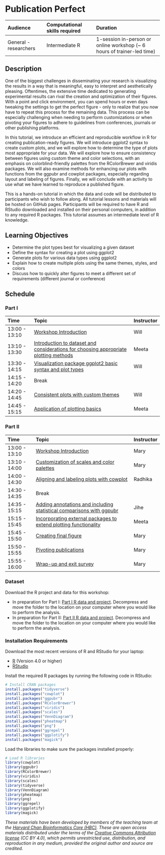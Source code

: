 # Publication Perfect

| Audience | Computational skills required | Duration |
:----------|:-------------|:----------|
| General - researchers | Intermediate R | 1-session in-person or online workshop (~ 6 hours of trainer-led time)|

## Description

One of the biggest challenges in disseminating your research is visualizing the results in a way that is meaningful, easy to interpret and aesthetically pleasing. Oftentimes, the extensive time dedicated to generating experimental results can rival the creation and optimization of their figures. With a point and click environment, you can spend hours or even days tweaking the settings to get the perfect figure - only to realize that you now have to repeat this process for the remaining data. This process can be especially challenging when needing to perform customizations or when pivoting your figures to adhere to guidelines from conferences, journals or other publishing platforms.

In this tutorial, we introduce an efficient and reproducible workflow in R for creating publication-ready figures. We will introduce ggplot2 syntax to create custom plots, and we will explore how to determine the type of plots most appropriate for your data. We will explore how to ensure consistency between figures using custom theme and color selections, with an emphasis on colorblind-friendly palettes from the RColorBrewer and viridis packages. We will also examine methods for enhancing our plots with functions from the ggpubr and cowplot packages, especially regarding layout and labeling of figures. Finally, we will conclude with an activity to use what we have learned to reproduce a published figure.

This is a hands-on tutorial in which the data and code will be distributed to participants who wish to follow along. All tutorial lessons and materials will be hosted on GitHub pages. Participants will be required to have R and RStudio downloaded and installed on their personal computers, in addition to any required R packages. This tutorial assumes an intermediate level of R knowledge.

## Learning Objectives

* Determine the plot types best for visualizing a given dataset
* Define the syntax for creating a plot using ggplot2
* Generate plots for various data types using ggplot2
* Explain how to create multiple plots using the same themes, styles, and colors
* Discuss how to quickly alter figures to meet a different set of requirements (different journal or conference)

## Schedule

### Part I

| Time | Topic | Instructor |
:-----------------------|:-------------|:----------|
| 13:00 - 13:10	| [Workshop Introduction](https://github.com/hbctraining/Training-modules/blob/master/Intro_current_topics_online_2022.pdf) | Will |
| 13:10 - 13:30	| [Introduction to dataset and considerations for choosing appropriate plotting methods](https://hbctraining.github.io/publication_perfect/lessons/01_intro_to_dataset.html) | Meeta |
| 13:30 - 14:15 | [Visualization package ggplot2 basic syntax and plot types](https://hbctraining.github.io/publication_perfect/lessons/02_ggplot2_syntax.html) | Will |
| 14:15 - 14:20	| Break | |
| 14:20 - 14:45	| [Consistent plots with custom themes](https://hbctraining.github.io/publication_perfect/lessons/03_custom_themes.html) | Will |
| 14:45 - 15:15	| [Application of plotting basics](https://hbctraining.github.io/publication_perfect/lessons/04_boxplot_application_of_basic_plotting.html) | Meeta |

### Part II

| Time | Topic | Instructor |
:-----------------------|:-------------|:----------|
| 13:00 - 13:10	| [Workshop Introduction](https://github.com/hbctraining/Training-modules/raw/master/Intro_current_topics_online_2021.pdf) | Mary |
| 13:10 - 14:00	| [Customization of scales and color palettes](https://hbctraining.github.io/publication_perfect/lessons/05_custom_plot_scales_colors.html) | Mary |
| 14:00 - 14:30	| [Aligning and labeling plots with cowplot](https://hbctraining.github.io/publication_perfect/lessons/06_aligning_plots_using_cowplot.html) | Radhika |
| 14:30 - 14:35	| Break
| 14:35 - 15:15	| [Adding annotations and including statistical comparisons with ggpubr](https://hbctraining.github.io/publication_perfect/lessons/07_adding_text_annotations.html) | Jihe |
| 15:15 - 15:45	| [Incorporating external packages to extend plotting functionality](https://hbctraining.github.io/publication_perfect/lessons/08_figure_specific_packages.html) | Meeta |
| 15:45 - 15:50	| [Creating final figure](https://hbctraining.github.io/publication_perfect/lessons/09_final_figure.html) | Mary |
| 15:50 - 15:55	| [Pivoting publications](https://hbctraining.github.io/publication_perfect/lessons/10_pivoting_publications.html) | Mary |
| 15:55 - 16:00	| [Wrap-up and exit survey](https://github.com/hbctraining/Training-modules/raw/master/Intro_current_topics_online_2021.pdf) | Mary |

### Dataset

Download the R project and data for this workshop:

- In preparation for Part I: [Part I R data and project](https://github.com/hbctraining/Training-modules/raw/master/data/publication_perfect.zip). Decompress and move the folder to the location on your computer where you would like to perform the analysis.
- In preparation for Part II: [Part II R data and project](https://www.dropbox.com/s/x9y6f3wia3muv4i/publication_perfect_partII.zip?dl=1). Decompress and move the folder to the location on your computer where you would like to perform the analysis.

### Installation Requirements

Download the most recent versions of R and RStudio for your laptop:

 - [R](http://lib.stat.cmu.edu/R/CRAN/) (Version 4.0 or higher)
 - [RStudio](https://www.rstudio.com/products/rstudio/download/#download)
 
Install the required R packages by running the following code in RStudio:

```r
# Install CRAN packages
install.packages("tidyverse")
install.packages("cowplot")
install.packages("ggpubr")
install.packages("RColorBrewer")
install.packages("viridis")
install.packages("scales")
install.packages("VennDiagram")
install.packages("pheatmap")
install.packages("png")
install.packages("ggrepel")
install.packages("ggplotify")
install.packages("magick")
```

Load the libraries to make sure the packages installed properly:

```r
# Load R libraries
library(cowplot)
library(ggpubr)
library(RColorBrewer)
library(viridis)
library(scales)
library(tidyverse)
library(VennDiagram)
library(pheatmap)
library(png)
library(ggrepel)
library(ggplotify)
library(magick)
```

*These materials have been developed by members of the teaching team at the [Harvard Chan Bioinformatics Core (HBC)](http://bioinformatics.sph.harvard.edu/). These are open access materials distributed under the terms of the [Creative Commons Attribution license](https://creativecommons.org/licenses/by/4.0/) (CC BY 4.0), which permits unrestricted use, distribution, and reproduction in any medium, provided the original author and source are credited.*
